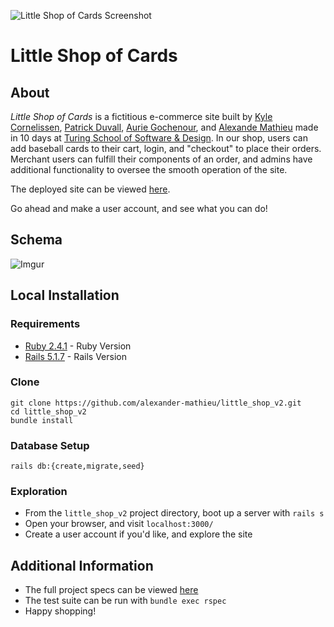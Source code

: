 ![Little Shop of Cards Screenshot](/little_shop_screenshot.png?raw=true "Little Shop of Cards Screenshot")

# Little Shop of Cards

## About

_Little Shop of Cards_ is a fictitious e-commerce site built by [Kyle Cornelissen](https://github.com/kylecornelissen), [Patrick Duvall](https://github.com/Patrick-Duvall), [Aurie Gochenour](https://github.com/Myrdden), and [Alexande Mathieu](https://github.com/alexander-mathieu) made in 10 days at [Turing School of Software & Design](https://turing.io). In our shop, users can add baseball cards to their cart, login, and "checkout" to place their orders. Merchant users can fulfill their components of an order, and admins have additional functionality to oversee the smooth operation of the site.

The deployed site can be viewed [here](https://little-shop-of-cards.herokuapp.com).

Go ahead and make a user account, and see what you can do!

## Schema

![Imgur](https://i.imgur.com/kEcAZdw.png)

## Local Installation

### Requirements

 * [Ruby 2.4.1](https://www.ruby-lang.org/en/downloads) - Ruby Version
 * [Rails 5.1.7](https://rubyonrails.org) - Rails Version

### Clone

```
git clone https://github.com/alexander-mathieu/little_shop_v2.git
cd little_shop_v2
bundle install
```

### Database Setup

```
rails db:{create,migrate,seed}
```

### Exploration

 * From the `little_shop_v2` project directory, boot up a server with `rails s`
 * Open your browser, and visit `localhost:3000/`
 * Create a user account if you'd like, and explore the site

## Additional Information

 * The full project specs can be viewed [here](https://github.com/turingschool-projects/little_shop_v2)
 * The test suite can be run with `bundle exec rspec`
 * Happy shopping!
